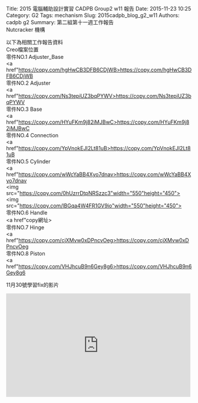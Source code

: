 Title: 2015 電腦輔助設計實習 CADPB Group2 w11 報告
Date: 2015-11-23 10:25
Category: G2
Tags: mechanism
Slug: 2015cadpb_blog_g2_w11
Authors: cadpb g2
Summary: 第二組第十一週工作報告<br />Nutcracker 機構

以下為相關工作報告資料
<br />
Creo檔案位置
<br />
零件NO.1   Adjuster_Base
<br />
<a href"https://copy.com/hgHwCB3DFB6CDjWB>https://copy.com/hgHwCB3DFB6CDjWB</a>
<br />
零件NO.2   Adjuster
<br />
<a href"https://copy.com/Ns3tepiUZ3bqPYWV>https://copy.com/Ns3tepiUZ3bqPYWV</a>
<br />
零件NO.3   Base
<br />
<a href"https://copy.com/HYuFKm9j82iMJBwC>https://copy.com/HYuFKm9j82iMJBwC</a>
<br />
零件NO.4   Connection
<br />
<a href"https://copy.com/YpVnokEJI2Lt81uB>https://copy.com/YpVnokEJI2Lt81uB</a>
<br />
零件NO.5    Cylinder
<br />
<a href"https://copy.com/wWcYaBB4Xyo7dnav>https://copy.com/wWcYaBB4Xyo7dnav</a>
<br />
<img src="https://copy.com/0hUzrrDtpNRSzzc3"width="550"height="450">
<br>
<img src="https://copy.com/lBGqa4W4FR1GV9io"width="550"height="450">
<br>
零件NO.6   Handle
<br />
<a href"copy網址></a>
<br />
零件NO.7   Hinge
<br />
<a href"https://copy.com/cjXMvw0xDPncvOeg>https://copy.com/cjXMvw0xDPncvOeg</a>
<br />
零件NO.8   Piston
<br />
<a href"https://copy.com/VHJhcuB9n6Gey8g6>https://copy.com/VHJhcuB9n6Gey8g6</a>
<br />

<p>11月30號學習fix的影片</p>
<iframe src="https://player.vimeo.com/video/148025820" width="500" height="281" frameborder="0" webkitallowfullscreen mozallowfullscreen allowfullscreen></iframe>
